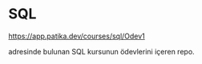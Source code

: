 # SQL

https://app.patika.dev/courses/sql/Odev1

adresinde bulunan SQL kursunun ödevlerini içeren repo.
